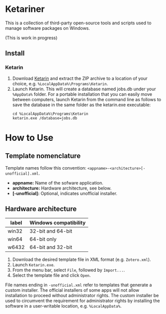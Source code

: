 # Ketariner

This is a collection of third-party open-source tools and scripts used to manage software packages on Windows.

(This is work in progress)

## Install

### Ketarin

1. Download [Ketarin](https://ketarin.org) and extract the ZIP archive to a location of your choice, e.g. `%LocalAppData%\Programs\Ketarin`.
2. Launch Ketarin. This will create a database named jobs.db under your `%AppData%` folder. For a portable installation that you can easily move between computers, launch Ketarin from the command line as follows to save the database in the same folder as the ketarin.exe executable:
    ```
    cd %LocalAppData%\Programs\Ketarin
    ketarin.exe /database=jobs.db
    ``` 

# How to Use

## Template nomenclature

Template names follow this convention: `<appname>-<architecture>[-unofficial].xml`.

- **appname:** Name of the sofware application.
- **architecture:** Hardware architecture, see below.
- **[-unofficial]:** Optional, indicates unofficial installer.

## Hardware architecture

| label | Windows compatibility |
| ------| ----------------------|
| win32 | 32-bit and 64-bit     |
| win64 | 64-bit only           |
| w6432 | 64-bit and 32-bit     |

1. Download the desired template file in XML format (e.g. `Zotero.xml`).
2. Launch `Ketarin.exe`.
3. From the menu bar, select `File`, followed by `Import...`.
4. Select the template file and click `Open`.

File names ending in `-unofficial.xml` refer to templates that generate a custom installer. The official installers of some apps will not allow installation to proceed without administrator rights. The custom installer be used to circumvent the requirement for administrator rights by installing the software in a user-writable location, e.g. `%LocalAppData%`.
